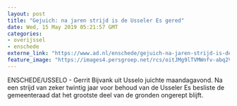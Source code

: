 ```yaml
---
layout: post
title: "Gejuich: na jaren strijd is de Usseler Es gered"
date: Wed, 15 May 2019 05:21:57 GMT
categories: 
- overijssel 
- enschede 
externe_link: "https://www.ad.nl/enschede/gejuich-na-jaren-strijd-is-de-usseler-es-gered~a370567a/"
feature_image: "https://images4.persgroep.net/rcs/oitJMg9lTVMWnfv-abq2VIo5lxs/diocontent/102667400/_fitwidth/400/?appId=21791a8992982cd8da851550a453bd7f&quality=0.7"
---
```


ENSCHEDE/USSELO - Gerrit Bijvank uit Usselo juichte maandagavond. Na een strijd van zeker twintig jaar voor behoud van de Usseler Es besliste de gemeenteraad dat het grootste deel van de gronden ongerept blijft.
